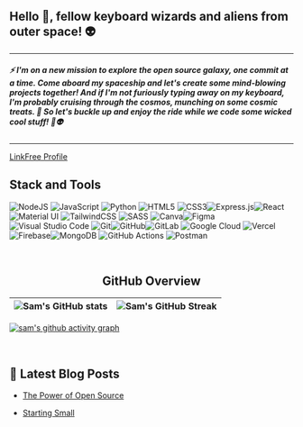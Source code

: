 ## Hello 👋, fellow keyboard wizards and aliens from outer space! 👽 
---

 ##### ⚡ I'm on a new mission to explore the open source galaxy, one commit at a time. Come aboard my spaceship and let's create some mind-blowing projects together! And if I'm not furiously typing away on my keyboard, I'm probably cruising through the cosmos, munching on some cosmic treats. 🚀 So let's buckle up and enjoy the ride while we code some wicked cool stuff! 🚀👽 
 
---
[LinkFree Profile](https://linkfree.eddiehub.io/SamMintah) 
<br>

## Stack and Tools

<img alt="NodeJS" src="https://img.shields.io/badge/node.js-%2343853D.svg?&style=for-the-badge&logo=node.js&logoColor=white"/> <img alt="JavaScript" src="https://img.shields.io/badge/javascript-%23323330.svg?&style=for-the-badge&logo=javascript&logoColor=%23F7DF1E"/> <img alt="Python" src="https://img.shields.io/badge/python-%2314354C.svg?&style=for-the-badge&logo=python&logoColor=white"/>  <img alt="HTML5" src="https://img.shields.io/badge/html5-%23E34F26.svg?&style=for-the-badge&logo=html5&logoColor=white"/> <img alt="CSS3" src="https://img.shields.io/badge/css3-%231572B6.svg?&style=for-the-badge&logo=css3&logoColor=white"/><img alt="Express.js" src="https://img.shields.io/badge/express.js-%23404d59.svg?&style=for-the-badge"/><img alt="React" src="https://img.shields.io/badge/react-%2320232a.svg?&style=for-the-badge&logo=react&logoColor=%2361DAFB"/><img alt="Material UI" src="https://img.shields.io/badge/materialui-%230081CB.svg?&style=for-the-badge&logo=material-ui&logoColor=white"/> <img alt="TailwindCSS" src="https://img.shields.io/badge/tailwindcss-%2338B2AC.svg?&style=for-the-badge&logo=tailwind-css&logoColor=white"/> <img alt="SASS" src="https://img.shields.io/badge/SASS-hotpink.svg?&style=for-the-badge&logo=SASS&logoColor=white"/> <img alt="Canva" src="https://img.shields.io/badge/Canva-%2300C4CC.svg?&style=for-the-badge&logo=Canva&logoColor=white"/><img alt="Figma" src="https://img.shields.io/badge/figma-%23F24E1E.svg?&style=for-the-badge&logo=figma&logoColor=white"/> <img alt="Visual Studio Code" src="https://img.shields.io/badge/VisualStudioCode-0078d7.svg?&style=for-the-badge&logo=visual-studio-code&logoColor=white"/> <img alt="Git" src="https://img.shields.io/badge/git-%23F05033.svg?&style=for-the-badge&logo=git&logoColor=white"/><img alt="GitHub" src="https://img.shields.io/badge/github-%23121011.svg?&style=for-the-badge&logo=github&logoColor=white"/><img alt="GitLab" src="https://img.shields.io/badge/gitlab-%23181717.svg?&style=for-the-badge&logo=gitlab&logoColor=white"/> <img alt="Google Cloud" src="https://img.shields.io/badge/GoogleCloud-%234285F4.svg?&style=for-the-badge&logo=google-cloud&logoColor=white"/> <img alt="Vercel" src="https://img.shields.io/badge/vercel-%23000000.svg?&style=for-the-badge&logo=vercel&logoColor=white"/> <img alt="Firebase" src="https://img.shields.io/badge/firebase-%23039BE5.svg?&style=for-the-badge&logo=firebase"/><img alt="MongoDB" src ="https://img.shields.io/badge/MongoDB-%234ea94b.svg?&style=for-the-badge&logo=mongodb&logoColor=white"/> <img alt="GitHub Actions" src="https://img.shields.io/badge/githubactions-%232671E5.svg?&style=for-the-badge&logo=githubactions&logoColor=white"/> <img alt="Postman" src="https://img.shields.io/badge/Postman-FF6C37?style=for-the-badge&logo=postman&logoColor=red" />

<br>

<h2 align="center">GitHub Overview</h2>


| ![Sam's GitHub stats](https://github-readme-stats.vercel.app/api?username=samMintah&show_icons=true&bg_color=00000000) | ![Sam's GitHub Streak](https://github-readme-streak-stats.herokuapp.com/?user=samMintah&theme=city-lights&bg_color=00000000) |
| :---: | :---: |

[![sam's github activity graph](https://github-readme-activity-graph.cyclic.app/graph?username=samMintah&theme=react)](https://github.com/samMintah/github-readme-activity-graph)

​

## 📖 Latest Blog Posts
<!-- BLOG-POST-LIST:START -->

- [The Power of Open Source](https://medium.com/@sfun675/the-power-of-open-source-how-it-can-help-you-grow-as-a-software-engineer-690a039a8232)

- [Starting Small](https://medium.com/@sfun675/starting-small-the-key-to-success-in-web-development-e696e38e66dd)

<!-- BLOG-POST-LIST:END -->



